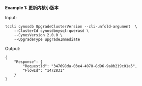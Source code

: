 **Example 1: 更新内核小版本**



Input: 

```
tccli cynosdb UpgradeClusterVersion --cli-unfold-argument  \
    --ClusterId cynosdbmysql-qwerasd \
    --CynosVersion 2.0.0 \
    --UpgradeType upgradeImmediate
```

Output: 
```
{
    "Response": {
        "RequestId": "347698da-03e4-4078-8d96-9a8b219c01a5",
        "FlowId": "1472831"
    }
}
```

